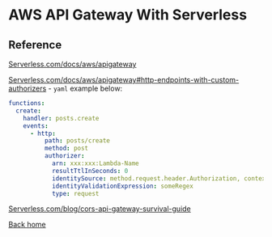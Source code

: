 # AWS API Gateway With Serverless

## Reference

[Serverless.com/docs/aws/apigateway](https://serverless.com/framework/docs/providers/aws/events/apigateway/)

[Serverless.com/docs/aws/apigateway#http-endpoints-with-custom-authorizers](https://serverless.com/framework/docs/providers/aws/events/apigateway/#http-endpoints-with-custom-authorizers) - `yaml` example below:

```yml
functions:
  create:
    handler: posts.create
    events:
      - http:
          path: posts/create
          method: post
          authorizer:
            arn: xxx:xxx:Lambda-Name
            resultTtlInSeconds: 0
            identitySource: method.request.header.Authorization, context.identity.sourceIp
            identityValidationExpression: someRegex
            type: request
```

[Serverless.com/blog/cors-api-gateway-survival-guide](https://serverless.com/blog/cors-api-gateway-survival-guide/)

[Back home](../README.md)
